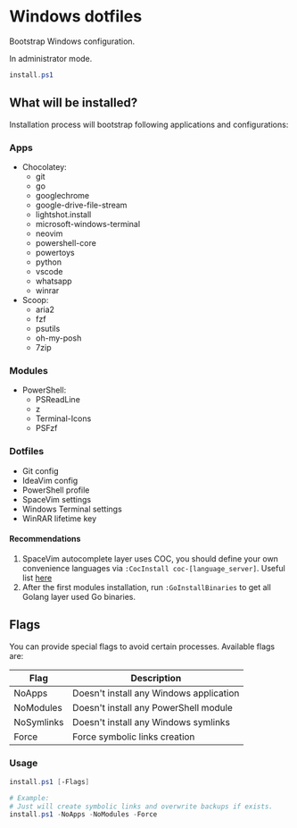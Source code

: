 # Windows dotfiles

Bootstrap Windows configuration.

In administrator mode.

```powershell
install.ps1
```

## What will be installed?

Installation process will bootstrap following applications and configurations:

### Apps

- Chocolatey:
  - git
  - go
  - googlechrome
  - google-drive-file-stream
  - lightshot.install
  - microsoft-windows-terminal
  - neovim
  - powershell-core
  - powertoys
  - python
  - vscode
  - whatsapp
  - winrar
- Scoop:
  - aria2
  - fzf
  - psutils
  - oh-my-posh
  - 7zip

### Modules

- PowerShell:
  - PSReadLine
  - z
  - Terminal-Icons
  - PSFzf

### Dotfiles

- Git config
- IdeaVim config
- PowerShell profile
- SpaceVim settings
- Windows Terminal settings
- WinRAR lifetime key

#### Recommendations

1. SpaceVim autocomplete layer uses COC, you should define your own convenience languages via `:CocInstall coc-[language_server]`. Useful list [here](https://github.com/neoclide/coc.nvim/wiki/Language-servers)
2. After the first modules installation, run `:GoInstallBinaries` to get all Golang layer used Go binaries.

## Flags

You can provide special flags to avoid certain processes.
Available flags are:

| Flag       | Description                             |
| ---------- | --------------------------------------- |
| NoApps     | Doesn't install any Windows application |
| NoModules  | Doesn't install any PowerShell module   |
| NoSymlinks | Doesn't install any Windows symlinks    |
| Force      | Force symbolic links creation           |

### Usage

```powershell
install.ps1 [-Flags]

# Example:
# Just will create symbolic links and overwrite backups if exists.
install.ps1 -NoApps -NoModules -Force
```
